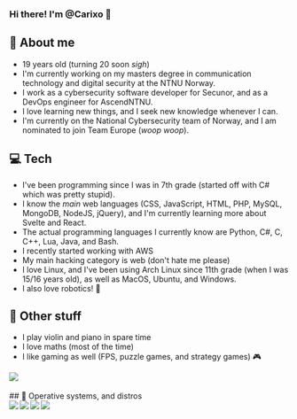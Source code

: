 ### Hi there! I'm @Carixo 👋

<!--
**CarixoHD/CarixoHD** is a ✨ _special_ ✨ repository because its `README.md` (this file) appears on your GitHub profile.
Here are some ideas to get you started:

- 🔭 I’m currently working on ...
- 🌱 I’m currently learning ...
- 👯 I’m looking to collaborate on ...
- 🤔 I’m looking for help with ...
- 💬 Ask me about ...
- 📫 How to reach me: ...
- 😄 Pronouns: ...
- ⚡ Fun fact: ...
-->
## 🔭 About me
- 19 years old (turning 20 soon *sigh*)
- I'm currently working on my masters degree in communication technology and digital security at the NTNU Norway.
- I work as a cybersecurity software developer for Secunor, and as a DevOps engineer for AscendNTNU.
- I love learning new things, and I seek new knowledge whenever I can. 
- I'm currently on the National Cybersecurity team of Norway, and I am nominated to join Team Europe (*woop woop*).


## 💻 Tech
- I've been programming since I was in 7th grade (started off with C# which was pretty stupid).
- I know the *main* web languages (CSS, JavaScript, HTML, PHP, MySQL, MongoDB, NodeJS, jQuery), and I'm currently learning more about Svelte and React.
- The actual programming languages I currently know are Python, C#, C, C++, Lua, Java, and Bash.
- I recently started working with AWS
- My main hacking category is web (don't hate me please)
- I love Linux, and I've been using Arch Linux since 11th grade (when I was 15/16 years old), as well as MacOS, Ubuntu, and Windows.
- I also love robotics! 🤖

## 👯 Other stuff
- I play violin and piano in spare time
- I love maths (most of the time) 
- I like gaming as well (FPS, puzzle games, and strategy games) 🎮


<a href="https://www.linkedin.com/in/shayan-alinejad-84a77a17a/" target="blank" >
  <img align="left"  src="https://img.shields.io/badge/LinkedIn-0077B5?style=for-the-badge&logo=linkedin&logoColor=white" />
  </a>
<br>
<br>
## 🐧 Operative systems, and distros
<div>
<img align="left" src="https://img.shields.io/badge/Arch_Linux-1793D1?style=for-the-badge&logo=arch-linux&logoColor=white"/>
<img align="left" src="https://img.shields.io/badge/mac%20os-000000?style=for-the-badge&logo=apple&logoColor=white"/>
<img align="left" src="https://img.shields.io/badge/Windows-0078D6?style=for-the-badge&logo=windows&logoColor=white"/>
<img align="left" src="https://img.shields.io/badge/Ubuntu-E95420?style=for-the-badge&logo=ubuntu&logoColor=white"/></div>
